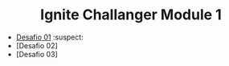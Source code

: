 <h1 align='center'>
Ignite Challanger Module 1
</h1>
 
- [Desafio 01](https://github.com/vitorpontual/Ignite-Bootcamp/tree/main/modulo-1/desafio-complementares/todo) :suspect:
- [Desafio 02]
- [Desafio 03]

